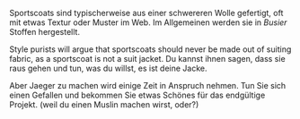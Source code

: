 Sportscoats sind typischerweise aus einer schwereren Wolle gefertigt, oft mit etwas Textur oder Muster im Web. Im Allgemeinen werden sie in _Busier_ Stoffen hergestellt.

Style purists will argue that sportscoats should never be made out of suiting fabric, as a sportscoat is not a suit jacket. Du kannst ihnen sagen, dass sie raus gehen und tun, was du willst, es ist deine Jacke.

Aber Jaeger zu machen wird einige Zeit in Anspruch nehmen. Tun Sie sich einen Gefallen und bekommen Sie etwas Schönes für das endgültige Projekt. (weil du einen Muslin machen wirst, oder?)
